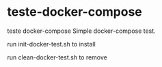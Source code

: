 # teste-docker-compose
teste docker-compose
Simple docker-compose test.

run init-docker-test.sh to install

run clean-docker-test.sh to remove
